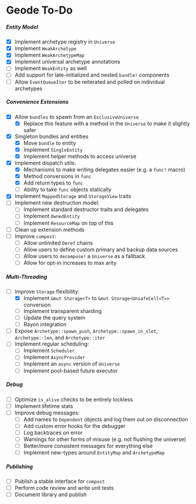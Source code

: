 # Geode To-Do

##### Entity Model

- [x] Implement archetype registry in `Universe`
- [x] Implement `WeakArchetype`
- [x] Implement `WeakArchetypeMap`
- [x] Implement universal archetype annotations
- [ ] Implement `WeakEntity` as well
- [ ] Add support for late-initialized and nested `bundle!` components
- [ ] Allow `EventQueueIter` to be reiterated and polled on individual archetypes

##### Convenience Extensions

- [x] Allow `bundles` to spawn from an `ExclusiveUniverse`
  - [x] Replace this feature with a method in the `Universe` to make it slightly safer
- [x] Singleton bundles and entities
  - [x] Move `bundle` to entity
  - [x] Implement `SingleEntity`
  - [x] Implement helper methods to access universe
- [x] Implement dispatch utils:
  - [x] Mechanisms to make writing delegates easier (e.g. a `func!` macro)
  - [x] Method conversions in `func`
  - [x] Add return types to `func`
  - [ ] Ability to take `func` objects statically
- [x] Implement `MappedStorage` and `StorageView` traits
- [ ] Implement new destruction model:
  - [ ] Implement standard destructor traits and delegates
  - [ ] Implement `OwnedEntity`
  - [ ] Implement `ResourceMap` on top of this
- [ ] Clean up extension methods
- [ ] Improve `compost`:
  - [ ] Allow unlimited `Deref` chains
  - [ ] Allow users to define custom primary and backup data sources
  - [ ] Allow users to `decompose!` a `Universe` as a fallback
  - [ ] Allow for opt-in increases to max arity

##### Multi-Threading

- [ ] Improve `Storage` flexibility:
  - [x] Implement `&mut Storage<T>` to `&mut Storage<UnsafeCell<T>>` conversion
  - [ ] Implement transparent sharding
  - [ ] Update the query system
  - [ ] Rayon integration
- [ ] Expose `Archetype::spawn_push`, `Archetype::spawn_in_slot`, `Archetype::len`, and `Archetype::iter`
- [ ] Implement regular scheduling:
  - [ ] Implement `Scheduler`
  - [ ] Implement `AsyncProvider`
  - [ ] Implement an `async` version of `Universe`
  - [ ] Implement pool-based future executor

##### Debug

- [ ] Optimize `is_alive` checks to be entirely lockless
- [ ] Implement lifetime stats
- [ ] Improve debug messages:
  - [ ] Add names to `Dependent` objects and log them out on disconnection
  - [ ] Add custom error hooks for the debugger
  - [ ] Log backtraces on error
  - [ ] Warnings for other forms of misuse (e.g. not flushing the universe)
  - [ ] Better/more consistent messages for everything else
  - [ ] Implement new-types around `EntityMap` and `ArchetypeMap`

##### Publishing

- [ ] Publish a stable interface for `compost`
- [ ] Perform code review and write unit tests
- [ ] Document library and publish
